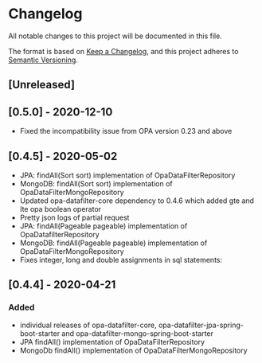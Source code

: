 # Changelog
All notable changes to this project will be documented in this file.

The format is based on [Keep a Changelog](https://keepachangelog.com/en/1.0.0/),
and this project adheres to [Semantic Versioning](https://semver.org/spec/v2.0.0.html).

## [Unreleased]

## [0.5.0] - 2020-12-10
- Fixed the incompatibility issue from OPA version 0.23 and above

## [0.4.5] - 2020-05-02
- JPA: findAll(Sort sort) implementation of OpaDataFilterRepository
- MongoDB: findAll(Sort sort) implementation of OpaDataFilterMongoRepository
- Updated opa-datafilter-core dependency to 0.4.6 which added gte and lte opa boolean operator
- Pretty json logs of partial request
- JPA: findAll(Pageable pageable) implementation of OpaDatafilterRepository
- MongoDB: findAll(Pageable pageable) implementation of OpaDataFilterMongoRepository
- Fixes integer, long and double assignments in sql statements:

## [0.4.4] - 2020-04-21
### Added
- individual releases of opa-datafilter-core, opa-datafilter-jpa-spring-boot-starter and opa-datafilter-mongo-spring-boot-starter
- JPA findAll() implementation of OpaDataFilterRepository
- MongoDb findAll() implementation of OpaDataFilterMongoRepository
